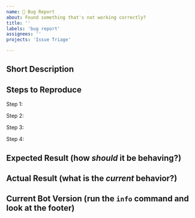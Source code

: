 ```yaml
---
name: 🐞 Bug Report
about: Found something that's not working correctly?
title: ''
labels: 'bug report'
assignees: ''
projects: 'Issue Triage'

---
```


## Short Description

## Steps to Reproduce

Step 1: 

Step 2: 

Step 3: 

Step 4: 

## Expected Result (how *should* it be behaving?)

## Actual Result (what is the *current* behavior?)

## Current Bot Version (run the `info` command and look at the footer)


